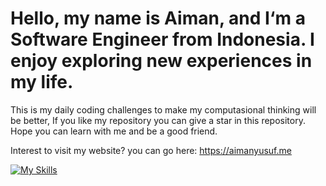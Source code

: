 # Hello, my name is Aiman, and I‘m a Software Engineer from Indonesia. I enjoy exploring new experiences in my life.

This is my daily coding challenges to make my computasional thinking will be better, If you like my repository you can give a star in this repository. Hope you can learn with me and be a good friend.

Interest to visit my website? you can go here:
https://aimanyusuf.me

[![My Skills](https://skillicons.dev/icons?i=js,go,ts,py,java)](https://skillicons.dev)
